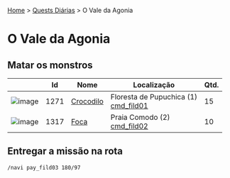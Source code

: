 [Home](../README.md) > [Quests Diárias](./README.md) > O Vale da Agonia

# O Vale da Agonia

## Matar os monstros

| | Id | Nome | Localização | Qtd. |
| - | - | - | - | - |
| ![image](https://file5s.ratemyserver.net/mobs/1271.gif) | 1271 | [Crocodilo](https://ratemyserver.net/mob_db.php?mob_id=1271&small=1&back=1) | Floresta de Pupuchica (1)<br>[cmd_fild01](https://ratemyserver.net/index.php?page=npc_shop_warp&map=cmd_fild01) | 15 |
| ![image](https://file5s.ratemyserver.net/mobs/1317.gif) | 1317 | [Foca](https://ratemyserver.net/mob_db.php?mob_id=1317&small=1&back=1) | Praia Comodo (2)<br>[cmd_fild02](https://ratemyserver.net/index.php?page=npc_shop_warp&map=cmd_fild02) | 10 |

## Entregar a missão na rota

```
/navi pay_fild03 180/97
```

